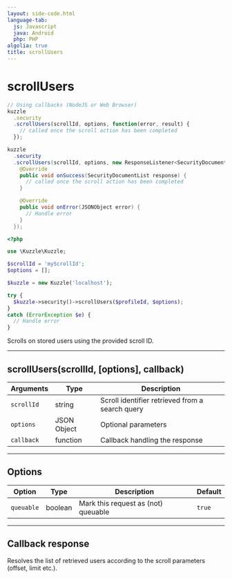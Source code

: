 ```yaml
---
layout: side-code.html
language-tab:
  js: Javascript
  java: Android
  php: PHP
algolia: true
title: scrollUsers
---
```


# scrollUsers

```js
// Using callbacks (NodeJS or Web Browser)
kuzzle
  .security
  .scrollUsers(scrollId, options, function(error, result) {
    // called once the scroll action has been completed
  });
```

```java
kuzzle
  .security
  .scrollUsers(scrollId, options, new ResponseListener<SecurityDocumentList>() {
    @Override
    public void onSuccess(SecurityDocumentList response) {
      // called once the scroll action has been completed
    }

    @Override
    public void onError(JSONObject error) {
      // Handle error
    }
  });
```

```php
<?php

use \Kuzzle\Kuzzle;

$scrollId = 'myScrollId';
$options = [];

$kuzzle = new Kuzzle('localhost');

try {
  $kuzzle->security()->scrollUsers($profileId, $options);
}
catch (ErrorException $e) {
  // Handle error
}
```

Scrolls on stored users using the provided scroll ID.

---

## scrollUsers(scrollId, [options], callback)

| Arguments | Type | Description |
|---------------|---------|----------------------------------------|
| ``scrollId`` | string | Scroll identifier retrieved from a search query |
| ``options`` | JSON Object | Optional parameters |
| ``callback`` | function | Callback handling the response |

---

## Options

| Option | Type | Description | Default |
|---------------|---------|----------------------------------------|---------|
| ``queuable`` | boolean | Mark this request as (not) queuable | ``true`` |

---

## Callback response

Resolves the list of retrieved users according to the scroll parameters (offset, limit etc.).
